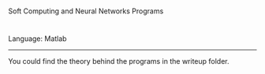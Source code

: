 ###
Soft Computing and Neural Networks Programs

#
Language: Matlab

---
You could find the theory behind the programs in the writeup folder. 
